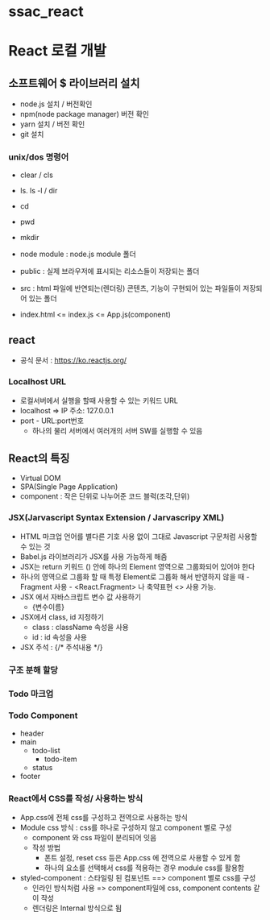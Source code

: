 # ssac_react

# React 로컬 개발

## 소프트웨어 \$ 라이브러리 설치

- node.js 설치 / 버전확인
- npm(node package manager) 버전 확인
- yarn 설치 / 버전 확인
- git 설치

### unix/dos 명령어

- clear / cls
- ls. ls -l / dir
- cd
- pwd
- mkdir


- node module : node.js module 폴더
- public : 실제 브라우저에 표시되는 리소스들이 저장되는 폴더
- src : html 파일에 반연되는(렌더링) 콘텐츠, 기능이 구현되어 있는 파일들이 저장되어 있는 폴더
- index.html <= index.js <= App.js(component)

## react

- 공식 문서 : https://ko.reactjs.org/

### Localhost URL

- 로컬서버에서 실행을 할때 사용할 수 있는 키워드 URL
- localhost => IP 주소: 127.0.0.1
- port - URL:port번호
    - 하나의 물리 서버에서 여러개의 서버 SW를 실행할 수 있음

## React의 특징

- Virtual DOM
- SPA(Single Page Application)
- component : 작은 단위로 나누어준 코드 블럭(조각,단위)

### JSX(Jarvascript Syntax Extension / Jarvascripy XML)

- HTML 마크업 언어를 별다른 기호 사용 없이 그대로 Javascript 구문처럼 사용할 수 있는 것
- Babel.js 라이브러리가 JSX를 사용 가능하게 해줌
- JSX는 return 키워드 () 안에 하나의 Element 영역으로 그룹화되어 있어야 한다
- 하나의 영역으로 그룹화 할 때 특정 Element로 그룹화 해서 반영하지 않을 때 - Fragment 사용 - <React.Fragment> 나 축약표현 <> 사용 가능.
- JSX 에서 자바스크립트 변수 값 사용하기
     - {변수이름}
- JSX에서 class, id 지정하기
    - class : className 속성을 사용
    - id : id 속성을 사용
- JSX 주석 : {/*  주석내용 */}

### 구조 분해 할당

### Todo 마크업

### Todo Component
- header
- main 
    - todo-list
        - todo-item
    - status
- footer

### React에서 CSS를 작성/ 사용하는 방식

- App.css에 전체 css를 구성하고 전역으로 사용하는 방식
- Module css 방식 : css를 하나로 구성하지 않고 component 별로 구성
    - component 와 css 파일이 분리되어 잇음
    - 작성 방법
        - 폰트 설정, reset css 등은 App.css 에 전역으로 사용할 수 있게 함
        - 하나의 요소를 선택해서 css를 적용하는 경우 module css를 활용함
- styled-component : 스타일링 된 컴포넌트 ==> component 별로 css를 구성
    - 인라인 방식처럼 사용 => component파일에 css, component contents 같이 작성
    - 렌더링은 Internal 방식으로 됨